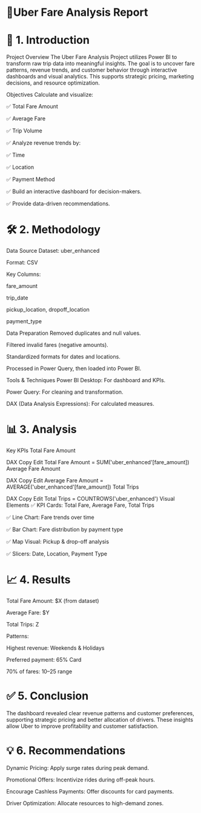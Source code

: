 # 🚖Uber Fare Analysis Report

# 📌 1. Introduction
Project Overview
The Uber Fare Analysis Project utilizes Power BI to transform raw trip data into meaningful insights. The goal is to uncover fare patterns, revenue trends, and customer behavior through interactive dashboards and visual analytics. This supports strategic pricing, marketing decisions, and resource optimization.

Objectives
Calculate and visualize:

✅ Total Fare Amount

✅ Average Fare

✅ Trip Volume

✅ Analyze revenue trends by:

✅ Time

✅ Location

✅ Payment Method

✅ Build an interactive dashboard for decision-makers.

✅ Provide data-driven recommendations.

# 🛠 2. Methodology
Data Source
Dataset: uber_enhanced

Format: CSV

Key Columns:

fare_amount

trip_date

pickup_location, dropoff_location

payment_type

Data Preparation
Removed duplicates and null values.

Filtered invalid fares (negative amounts).

Standardized formats for dates and locations.

Processed in Power Query, then loaded into Power BI.

Tools & Techniques
Power BI Desktop: For dashboard and KPIs.

Power Query: For cleaning and transformation.

DAX (Data Analysis Expressions): For calculated measures.

# 📊 3. Analysis
Key KPIs
Total Fare Amount

DAX
Copy
Edit
Total Fare Amount = SUM('uber_enhanced'[fare_amount])
Average Fare Amount

DAX
Copy
Edit
Average Fare Amount = AVERAGE('uber_enhanced'[fare_amount])
Total Trips

DAX
Copy
Edit
Total Trips = COUNTROWS('uber_enhanced')
Visual Elements
✅ KPI Cards: Total Fare, Average Fare, Total Trips

✅ Line Chart: Fare trends over time

✅ Bar Chart: Fare distribution by payment type

✅ Map Visual: Pickup & drop-off analysis

✅ Slicers: Date, Location, Payment Type

# 📈 4. Results
Total Fare Amount: $X (from dataset)

Average Fare: $Y

Total Trips: Z

Patterns:

Highest revenue: Weekends & Holidays

Preferred payment: 65% Card

70% of fares: $10–$25 range

# ✅ 5. Conclusion
The dashboard revealed clear revenue patterns and customer preferences, supporting strategic pricing and better allocation of drivers. These insights allow Uber to improve profitability and customer satisfaction.

# 💡 6. Recommendations
Dynamic Pricing: Apply surge rates during peak demand.

Promotional Offers: Incentivize rides during off-peak hours.

Encourage Cashless Payments: Offer discounts for card payments.

Driver Optimization: Allocate resources to high-demand zones.
